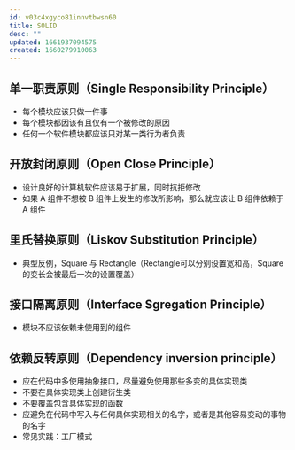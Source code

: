 ```yaml
---
id: v03c4xgyco81innvtbwsn60
title: SOLID
desc: ""
updated: 1661937094575
created: 1660279910063
---
```


## 单一职责原则（Single Responsibility Principle）

- 每个模块应该只做一件事
- 每个模块都因该有且仅有一个被修改的原因
- 任何一个软件模块都应该只对某一类行为者负责

## 开放封闭原则（Open Close Principle）

- 设计良好的计算机软件应该易于扩展，同时抗拒修改
- 如果 A 组件不想被 B 组件上发生的修改所影响，那么就应该让 B 组件依赖于 A 组件

## 里氏替换原则（Liskov Substitution Principle）

- 典型反例，Square 与 Rectangle（Rectangle可以分别设置宽和高，Square的变长会被最后一次的设置覆盖）


## 接口隔离原则（Interface Sgregation Principle）

- 模块不应该依赖未使用到的组件

## 依赖反转原则（Dependency inversion principle）

- 应在代码中多使用抽象接口，尽量避免使用那些多变的具体实现类
- 不要在具体实现类上创建衍生类
- 不要覆盖包含具体实现的函数
- 应避免在代码中写入与任何具体实现相关的名字，或者是其他容易变动的事物的名字
- 常见实践：工厂模式
